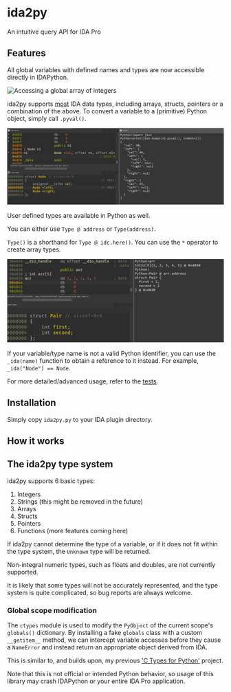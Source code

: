 # ida2py

An intuitive query API for IDA Pro

## Features

All global variables with defined names and types are now accessible directly in IDAPython.

<img alt="Accessing a global array of integers" src="./img/dark/arr.png">   
    

ida2py supports [most](#the-ida2py-type-system) IDA data types, including arrays, structs, pointers or a combination of the above. To convert a variable to a (primitive) Python object, simply call `.pyval()`.  

![Exporting a binary heap](img/heap.png)

User defined types are available in Python as well.    

You can either use `Type @ address` or `Type(address)`.

`Type()` is a shorthand for `Type @ idc.here()`. You can use the `*` operator to create array types.

![Casting to a new type with Python](img/pair.png)

If your variable/type name is not a valid Python identifier, you can use the `_ida(name)` function to obtain a reference to it instead. For example, `_ida("Node") == Node`.

For more detailed/advanced usage, refer to the [tests](./tests/).

## Installation

Simply copy `ida2py.py` to your IDA plugin directory.

## How it works

## The ida2py type system

ida2py supports 6 basic types:
1. Integers
2. Strings (this might be removed in the future)
3. Arrays
4. Structs
5. Pointers
6. Functions (more features coming here)

If ida2py cannot determine the type of a variable, or if it does not fit within the type system, the `Unknown` type will be returned.

Non-integral numeric types, such as floats and doubles, are not currently supported. 

It is likely that some types will not be accurately represented, and the type system is quite complicated, so bug reports are always welcome.

### Global scope modification
The `ctypes` module is used to modify the `PyObject` of the current scope's `globals()` dictionary. By installing a fake `globals` class with a custom `__getitem__` method, we can intercept variable accesses before they cause a `NameError` and instead return an appropriate object derived from IDA. 

This is similar to, and builds upon, my previous ['C Types for Python'](https://gist.github.com/junron/9e203a745095e793f92922c4e208e9ff) project.

Note that this is not official or intended Python behavior, so usage of this library may crash IDAPython or your entire IDA Pro application.